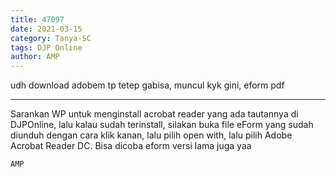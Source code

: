 ```yaml
---
title: 47097
date: 2021-03-15
category: Tanya-SC
tags: DJP Online
author: AMP
---
```


udh download adobem tp tetep gabisa, muncul kyk gini, eform pdf

---

Sarankan WP untuk menginstall acrobat reader yang ada tautannya di DJPOnline, lalu kalau sudah terinstall, silakan buka file eForm yang sudah diunduh dengan cara klik kanan, lalu pilih open with, lalu pilih Adobe Acrobat Reader DC. Bisa dicoba eform versi lama juga yaa

`AMP`
